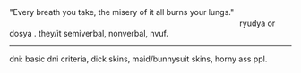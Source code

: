 "Every breath you take, the misery of it all burns your lungs."
ㅤㅤㅤㅤㅤㅤㅤㅤㅤㅤㅤㅤㅤㅤㅤ
ㅤㅤㅤㅤㅤㅤㅤㅤㅤㅤㅤㅤㅤ
ㅤㅤㅤㅤㅤㅤㅤㅤㅤㅤ
ryudya or dosya . they/it
semiverbal, nonverbal, nvuf.
_____________________________
dni: basic dni criteria, dick skins, maid/bunnysuit skins, horny ass ppl.
